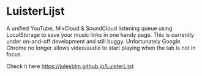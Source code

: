 # LuisterLijst
A unified YouTube, MixCloud &amp; SoundCloud listening queue using LocalStorage to save your music links in one handy page. This is currently under on-and-off development and still buggy. Unfortunately Google Chrome no longer allows video/audio to start playing when the tab is not in focus.

Check it here https://julesblm.github.io/LuisterLijst
